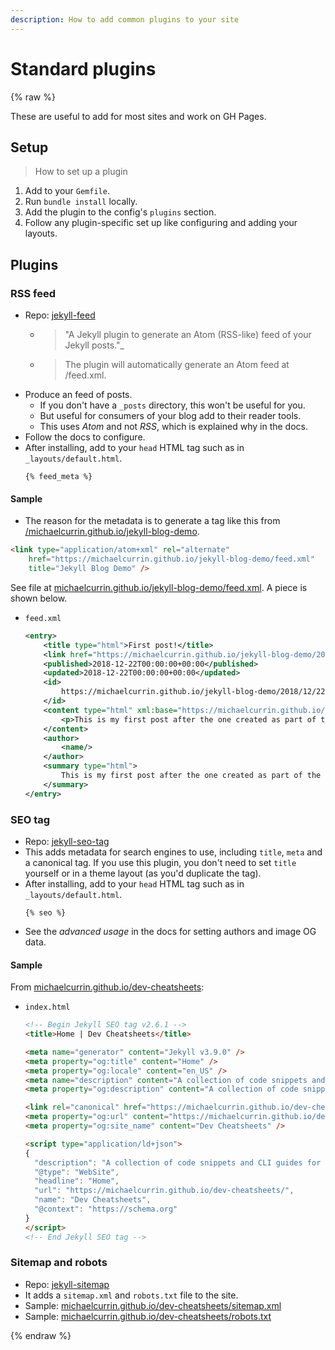 ```yaml
---
description: How to add common plugins to your site
---
```

# Standard plugins

{% raw %}

These are useful to add for most sites and work on GH Pages.


## Setup
> How to set up a plugin

1. Add to your `Gemfile`.
1. Run `bundle install` locally.
3. Add the plugin to the config's `plugins` section.
3. Follow any plugin-specific set up like configuring and adding your layouts.


## Plugins

### RSS feed

- Repo: [jekyll-feed](https://github.com/jekyll/jekyll-feed)
	- > "A Jekyll plugin to generate an Atom (RSS-like) feed of your Jekyll posts."_
	- > The plugin will automatically generate an Atom feed at /feed.xml.
- Produce an feed of posts.
	- If you don't have a `_posts` directory, this won't be useful for you.
	- But useful for consumers of your blog add to their reader tools.
	- This uses _Atom_ and not _RSS_, which is explained why in the docs.
- Follow the docs to configure.
- After installing, add to your `head` HTML tag such as in `_layouts/default.html`.
	```liquid
	{% feed_meta %}
	```

#### Sample

- The reason for the metadata is to generate a tag like this from [/michaelcurrin.github.io/jekyll-blog-demo](https://michaelcurrin.github.io/jekyll-blog-demo/).
```html
<link type="application/atom+xml" rel="alternate"
    href="https://michaelcurrin.github.io/jekyll-blog-demo/feed.xml"
    title="Jekyll Blog Demo" />
```

See file at [michaelcurrin.github.io/jekyll-blog-demo/feed.xml](https://michaelcurrin.github.io/jekyll-blog-demo/feed.xml). A piece is shown below.

- `feed.xml`
    ```xml
    <entry>
        <title type="html">First post!</title>
        <link href="https://michaelcurrin.github.io/jekyll-blog-demo/2018/12/22/first-post/" rel="alternate" type="text/html" title="First post!"/>
        <published>2018-12-22T00:00:00+00:00</published>
        <updated>2018-12-22T00:00:00+00:00</updated>
        <id>
            https://michaelcurrin.github.io/jekyll-blog-demo/2018/12/22/first-post
        </id>
        <content type="html" xml:base="https://michaelcurrin.github.io/jekyll-blog-demo/2018/12/22/first-post/">
            <p>This is my first post after the one created as part of the blog template.</p>
        </content>
        <author>
            <name/>
        </author>
        <summary type="html">
            This is my first post after the one created as part of the blog template.
        </summary>
    </entry>
    ```

### SEO tag

- Repo: [jekyll-seo-tag](https://github.com/jekyll/jekyll-seo-tag)
- This adds metadata for search engines to use, including `title`, `meta` and a canonical tag. If you use this plugin, you don't need to set `title` yourself or in a theme layout (as you'd duplicate the tag).
- After installing, add to your `head` HTML tag such as in `_layouts/default.html`.
	```liquid
	{% seo %}
	```
- See the _advanced usage_ in the docs for setting authors and image OG data.

#### Sample

From [michaelcurrin.github.io/dev-cheatsheets](https://michaelcurrin.github.io/dev-cheatsheets/):

- `index.html`
	```html
	<!-- Begin Jekyll SEO tag v2.6.1 -->
	<title>Home | Dev Cheatsheets</title>

	<meta name="generator" content="Jekyll v3.9.0" />
	<meta property="og:title" content="Home" />
	<meta property="og:locale" content="en_US" />
	<meta name="description" content="A collection of code snippets and CLI guides for quick and easy reference while coding" />
	<meta property="og:description" content="A collection of code snippets and CLI guides for quick and easy reference while coding" />

	<link rel="canonical" href="https://michaelcurrin.github.io/dev-cheatsheets/" />
	<meta property="og:url" content="https://michaelcurrin.github.io/dev-cheatsheets/" />
	<meta property="og:site_name" content="Dev Cheatsheets" />

	<script type="application/ld+json">
	{
	  "description": "A collection of code snippets and CLI guides for quick and easy reference while coding",
	  "@type": "WebSite",
	  "headline": "Home",
	  "url": "https://michaelcurrin.github.io/dev-cheatsheets/",
	  "name": "Dev Cheatsheets",
	  "@context": "https://schema.org"
	}
	</script>
	<!-- End Jekyll SEO tag -->
	```

### Sitemap and robots

- Repo: [jekyll-sitemap](https://github.com/jekyll/jekyll-sitemap)
- It adds a `sitemap.xml` and `robots.txt` file to the site.
- Sample: [michaelcurrin.github.io/dev-cheatsheets/sitemap.xml](https://michaelcurrin.github.io/dev-cheatsheets/sitemap.xml)
- Sample: [michaelcurrin.github.io/dev-cheatsheets/robots.txt](https://michaelcurrin.github.io/dev-cheatsheets/robots.txt)

{% endraw %}
